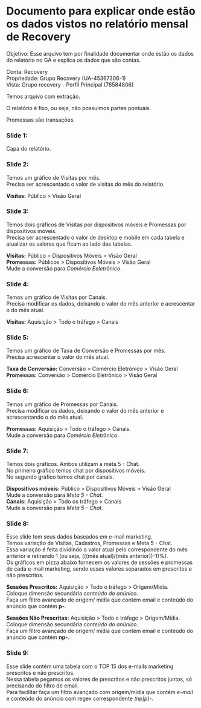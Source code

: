 # Documento para explicar onde estão os dados vistos no relatório mensal de Recovery

Objetivo: Esse arquivo tem por finalidade documentar onde estão os dados do relatório no GA e explica os dados que são contas.  
  
Conta: Recovery  
Propriedade: Grupo Recovery (UA-45367306-1)  
Vista: Grupo recovery - Perfil Principal (78584806)  
  
Temos arquivo com extração.  
  
O relatório é fixo, ou seja, não possuímos partes pontuais.  
  
Promessas são transações.  
  
### Slide 1:

Capa do relatório.  

### Slide 2:

Temos um gráfico de Visitas por mês.  
Precisa ser acrescentado o valor de visitas do mês do relatório.
  
**Visitas:** Público > Visão Geral

### Slide 3:

Temos dois gráficos de Visitas por dispositivos móveis e Promessas por dispositivos móveis.  
Precisa ser acrescentado o valor de desktop e mobile em cada tabela e atualizar os valores que ficam ao lado das tabelas.  
  
**Visitas:** Público > Dispositivos Móveis > Visão Geral  
**Promessas:** Públicos > Dispositivos Móveis > Visão Geral  
Mude a conversão para *Comércio Eeletrônico*.  

### Slide 4:

Temos um gráfico de Visitas por Canais.  
Precisa modificar os dados, deixando o valor do mês anterior e acrescentar o do mês atual.  
  
**Visitas:** Aquisição > Todo o tráfego > Canais  

### Slide 5:

Temos um gráfico de Taxa de Conversão e Promessas por mês.  
Precisa acrescentar o valor do mês atual.  
  
**Taxa de Conversão:** Conversão > Comércio Eletrônico > Visão Geral  
**Promessas:** Conversão > Comércio Eletrônico > Visão Geral  

### Slide 6:

Temos um gráfico de Promessas por Canais.  
Precisa modificar os dados, deixando o valor do mês anterior e acrescentando o do mês atual.  
  
**Promessas:** Aquisição > Todo o tráfego > Canais.  
Mude a conversão para *Comércio Eletrônico*.  

### Slide 7:

Temos dois gráficos. Ambos utilizam a meta 5 - Chat.  
No primeiro gráfico temos chat por dispositivos móveis.  
No segundo gráfico temos chat por canais.  
  
**Dispositivos móveis:** Público > Dispositivos Móveis > Visão Geral  
Mude a conversão para *Meta 5 - Chat*.  
**Canais:** Aquisição > Todo os tráfego > Canais  
Mude a conversão para *Meta 5 - Chat*.  

### Slide 8: 

Esse slide tem seus dados baseados em e-mail marketing.  
Temos variação de Visitas, Cadastros, Promessas e Meta 5 - Chat.  
Essa variação é feita dividindo o valor atual pelo correspondente do mês anterior e retirando 1 (ou seja, (((mês atual)/(mês anterior))-1)%).  
Os gráficos em pizza abaixo fornecem os valores de sessões e promessas de cada e-mail marketing, sendo esses valores separados em prescritos e não prescritos.  

**Sessões Prescritos:** Aquisição > Todo o tráfego > Origem/Mídia.  
Coloque dimensão secundária *conteúdo do anúnico*.  
Faça um filtro avançado de origem/ mídia que contém email e conteúdo do anúncio que contém **p-**.  
  
**Sessões Não Prescritas:** Aquisição > Todo o tráfego > Origem/Mídia.  
Coloque dimensão secundária *conteúdo do anúnico*.  
Faça um filtro avançado de origem/ mídia que contém email e conteúdo do anúncio que contém **np-**.

### Slide 9:

Esse slide contém uma tabela com o TOP 15 dos e-mails marketing prescritos e não prescritos.  
Nessa tabela pegamos os valores de prescritos e não prescritos juntos, só precisando do filtro de email.  
Para facilitar faça um filtro avançado com origem/mídia que contém *e-mail* e conteúdo do anúncio com regex correspondente *(np|p)-*.
